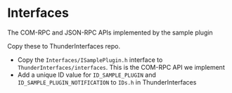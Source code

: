 # Interfaces
The COM-RPC and JSON-RPC APIs implemented by the sample plugin

Copy these to ThunderInterfaces repo.

* Copy the `Interfaces/ISamplePlugin.h` interface to `ThunderInterfaces/interfaces`. This is the COM-RPC API we implement
* Add a unique ID value for `ID_SAMPLE_PLUGIN` and `ID_SAMPLE_PLUGIN_NOTIFICATION` to `IDs.h` in ThunderInterfaces